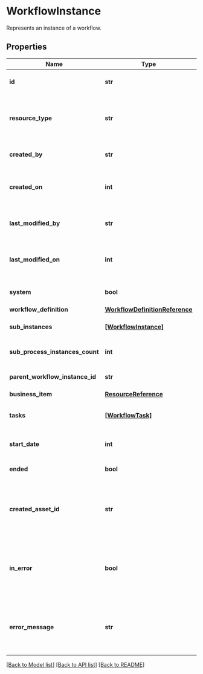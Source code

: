 # WorkflowInstance

Represents an instance of a workflow.
## Properties
Name | Type | Description | Notes
------------ | ------------- | ------------- | -------------
**id** | **str** | The id of the represented object (entity). | 
**resource_type** | **str** | The type of this resource, i.e. [Community, Asset, Domain, Attribute, Relation, WorkflowInstance]. | 
**created_by** | **str** | The id of the user that created this resource. | [optional] 
**created_on** | **int** | The timestamp (in UTC time standard) of the creation of this resource. | [optional] 
**last_modified_by** | **str** | The id of the user who modified this resource the last time. | [optional] 
**last_modified_on** | **int** | The timestamp (in UTC time standard) of the last modification of this resource. | [optional] 
**system** | **bool** | Whether this is a system resource or not. | [optional] 
**workflow_definition** | [**WorkflowDefinitionReference**](WorkflowDefinitionReference.md) |  | [optional] 
**sub_instances** | [**[WorkflowInstance]**](WorkflowInstance.md) | The sub process instances of this instance. | [optional] 
**sub_process_instances_count** | **int** | The count of sub process instances of this instance. | [optional] 
**parent_workflow_instance_id** | **str** | The Id of the parent workflow instance. | [optional] 
**business_item** | [**ResourceReference**](ResourceReference.md) |  | [optional] 
**tasks** | [**[WorkflowTask]**](WorkflowTask.md) | The list of workflow tasks in this process instance. | [optional] 
**start_date** | **int** | The start date of this process instance. | [optional] 
**ended** | **bool** | Whether this process instance is already ended. | [optional] 
**created_asset_id** | **str** | The optional identifier of the created asset if the process instance ended, created a term and it is configured for it. | [optional] 
**in_error** | **bool** | Whether this process instance is in error. This means that there was a problem with a async continuation of the process instance. | [optional] 
**error_message** | **str** | The optional error message of any error in a async continuation of this process instance. Only present if inError is true. | [optional] 

[[Back to Model list]](../README.md#documentation-for-models) [[Back to API list]](../README.md#documentation-for-api-endpoints) [[Back to README]](../README.md)


